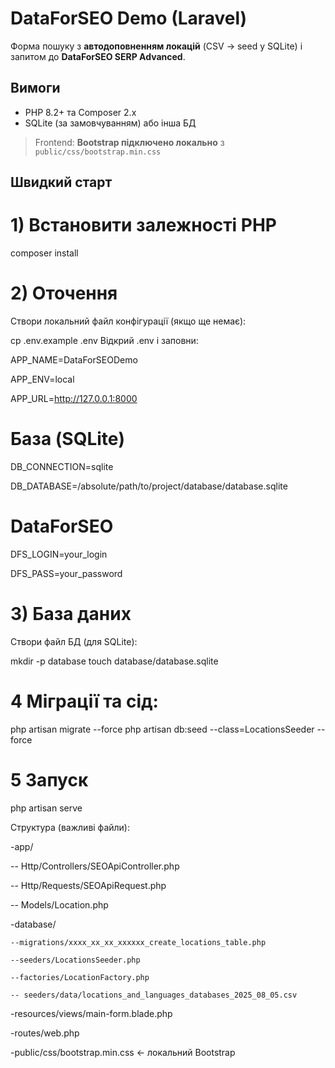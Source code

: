 # DataForSEO Demo (Laravel)

Форма пошуку з **автодоповненням локацій** (CSV → seed у SQLite) і запитом до **DataForSEO SERP Advanced**.

## Вимоги
- PHP 8.2+ та Composer 2.x
- SQLite (за замовчуванням) або інша БД

> Frontend: **Bootstrap підключено локально** з `public/css/bootstrap.min.css`

## Швидкий старт

# 1) Встановити залежності PHP
composer install
# 2) Оточення

Створи локальний файл конфігурації (якщо ще немає):

cp .env.example .env
Відкрий .env і заповни:

APP_NAME=DataForSEODemo

APP_ENV=local

APP_URL=http://127.0.0.1:8000


# База (SQLite)

DB_CONNECTION=sqlite

DB_DATABASE=/absolute/path/to/project/database/database.sqlite

# DataForSEO

DFS_LOGIN=your_login

DFS_PASS=your_password


# 3) База даних

Створи файл БД (для SQLite):

mkdir -p database
touch database/database.sqlite
# 4 Міграції та сід:

php artisan migrate --force
php artisan db:seed --class=LocationsSeeder --force

# 5 Запуск
php artisan serve

Структура (важливі файли):

-app/

   -- Http/Controllers/SEOApiController.php
   
   -- Http/Requests/SEOApiRequest.php
   
   -- Models/Location.php
   
-database/

    --migrations/xxxx_xx_xx_xxxxxx_create_locations_table.php
    
    --seeders/LocationsSeeder.php
    
    --factories/LocationFactory.php
    
    -- seeders/data/locations_and_languages_databases_2025_08_05.csv
   
-resources/views/main-form.blade.php

-routes/web.php

-public/css/bootstrap.min.css   ← локальний Bootstrap

